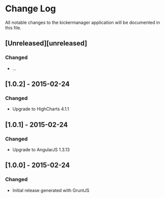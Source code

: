 # Change Log
All notable changes to the kickermanager application will be documented in this file.

## [Unreleased][unreleased]
### Changed
- ...

## [1.0.2] - 2015-02-24
### Changed
- Upgrade to HighCharts 4.1.1

## [1.0.1] - 2015-02-24
### Changed
- Upgrade to AngularJS 1.3.13

## [1.0.0] - 2015-02-24
### Changed
- Initial release generated with GruntJS
